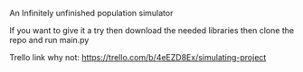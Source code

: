 An Infinitely unfinished population simulator

If you want to give it a try then download the needed libraries then clone the repo and run main.py

Trello link why not: https://trello.com/b/4eEZD8Ex/simulating-project

